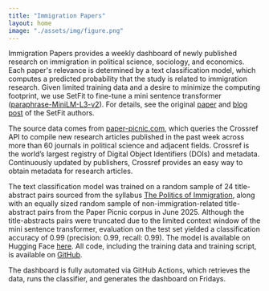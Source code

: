```yaml
---
title: "Immigration Papers"
layout: home
image: "./assets/img/figure.png"
---
```


Immigration Papers provides a weekly dashboard of newly published research on immigration in political science, sociology, and economics. Each paper's relevance is determined by a text classification model, which computes a predicted probability that the study is related to immigration research. Given limited training data and a desire to minimize the computing footprint, we use SetFit to fine-tune a mini sentence transformer ([paraphrase-MiniLM-L3-v2](https://huggingface.co/sentence-transformers/paraphrase-MiniLM-L3-v2)). For details, see the original [paper](https://arxiv.org/abs/2209.11055) and [blog post](https://huggingface.co/blog/setfit) of the SetFit authors.

The source data comes from [paper-picnic.com](https://paper-picnic.com/), which queries the Crossref API to compile new research articles published in the past week across more than 60 journals in political science and adjacent fields. Crossref is the world’s largest registry of Digital Object Identifiers (DOIs) and metadata. Continuously updated by publishers, Crossref provides an easy way to obtain metadata for research articles.

The text classification model was trained on a random sample of 24 title-abstract pairs sourced from the syllabus [The Politics of Immigration](https://www.moritz-marbach.com/assets/download/Marbach_Bush689.pdf), along with an equally sized random sample of non-immigration-related title-abstract pairs from the Paper Picnic corpus in June 2025. Although the title-abstracts pairs were truncated due to the limited context window of the mini sentence transformer, evaluation on the test set yielded a classification accuracy of 0.99 (precision: 0.99, recall: 0.99). The model is available on Hugging Face [here](https://huggingface.co/sumtxt/paraphrase-MiniLM-L3-v2_immig). All code, including the training data and training script, is available on [GitHub](https://github.com/sumtxt/immigration-papers).

The dashboard is fully automated via GitHub Actions, which retrieves the data, runs the classifier, and generates the dashboard on Fridays.